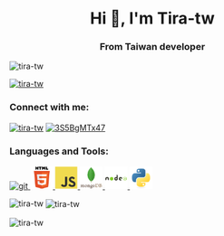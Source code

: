 <h1 align="center">Hi 👋, I'm Tira-tw</h1>
<h3 align="center">From Taiwan developer</h3>

<p align="left"> <img src="https://komarev.com/ghpvc/?username=tira-tw&label=Profile%20views&color=0e75b6&style=flat" alt="tira-tw" /> </p>

<p align="left"> <a href="https://github.com/ryo-ma/github-profile-trophy"><img src="https://github-profile-trophy.vercel.app/?username=tira-tw" alt="tira-tw" /></a> </p>

<h3 align="left">Connect with me:</h3>
<p align="left">
<a href="https://dev.to/tira-tw" target="blank"><img align="center" src="https://raw.githubusercontent.com/rahuldkjain/github-profile-readme-generator/master/src/images/icons/Social/devto.svg" alt="tira-tw" height="30" width="40" /></a>
<a href="https://discord.gg/3S5BgMTx47" target="blank"><img align="center" src="https://raw.githubusercontent.com/rahuldkjain/github-profile-readme-generator/master/src/images/icons/Social/discord.svg" alt="3S5BgMTx47" height="30" width="40" /></a>
</p>

<h3 align="left">Languages and Tools:</h3>
<p align="left"> <a href="https://git-scm.com/" target="_blank" rel="noreferrer"> <img src="https://www.vectorlogo.zone/logos/git-scm/git-scm-icon.svg" alt="git" width="40" height="40"/> </a> <a href="https://www.w3.org/html/" target="_blank" rel="noreferrer"> <img src="https://raw.githubusercontent.com/devicons/devicon/master/icons/html5/html5-original-wordmark.svg" alt="html5" width="40" height="40"/> </a> <a href="https://developer.mozilla.org/en-US/docs/Web/JavaScript" target="_blank" rel="noreferrer"> <img src="https://raw.githubusercontent.com/devicons/devicon/master/icons/javascript/javascript-original.svg" alt="javascript" width="40" height="40"/> </a> <a href="https://www.mongodb.com/" target="_blank" rel="noreferrer"> <img src="https://raw.githubusercontent.com/devicons/devicon/master/icons/mongodb/mongodb-original-wordmark.svg" alt="mongodb" width="40" height="40"/> </a> <a href="https://nodejs.org" target="_blank" rel="noreferrer"> <img src="https://raw.githubusercontent.com/devicons/devicon/master/icons/nodejs/nodejs-original-wordmark.svg" alt="nodejs" width="40" height="40"/> </a> <a href="https://www.python.org" target="_blank" rel="noreferrer"> <img src="https://raw.githubusercontent.com/devicons/devicon/master/icons/python/python-original.svg" alt="python" width="40" height="40"/> </a> </p>

<p><img align="left" src="https://github-readme-stats.vercel.app/api/top-langs?username=tira-tw&show_icons=true&locale=en&layout=compact" alt="tira-tw" /></p>

<p>&nbsp;<img align="center" src="https://github-readme-stats.vercel.app/api?username=tira-tw&show_icons=true&locale=en" alt="tira-tw" /></p>

<p><img align="center" src="https://github-readme-streak-stats.herokuapp.com/?user=tira-tw&" alt="tira-tw" /></p>
